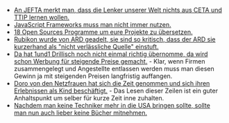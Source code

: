 * [An JEFTA merkt man, dass die Lenker unserer Welt nichts aus CETA und TTIP lernen wollen.](https://www.heise.de/tp/features/JEFTA-EU-Freihandelsabkommen-mit-Japan-als-Hydra-3755360.html)
* [JavaScript Frameworks muss man nicht immer nutzen.](https://opensource.com/article/17/6/javascript-frameworks)
* [18 Open Sources Programme um eure Projekte zu übersetzen.](https://opensource.com/article/17/6/open-source-localization-tools)
* [Rubikon wurde von ARD geadelt, sie sind so kritisch, dass der ARD sie kurzerhand als "nicht verlässliche Quelle" einstuft.](https://propagandaschau.wordpress.com/2017/06/26/die-ard-liebt-rubikon/)
* [Da hat 1und1 Drillisch noch nicht einmal richtig übernomme, da wird schon Werbung für steigende Preise gemacht.](https://www.golem.de/news/united-internet-uebernahme-drillisch-will-weg-von-billigangeboten-1706-128580.html) - Klar, wenn Firmen zusammengelegt und Angestellte entlassen werden muss man diesen Gewinn ja mit steigenden Preisen langfristig auffangen.
* [Doro von den Netzfrauen hat sich die Zeit genommen und sich ihren Erlebnissen als Kind beschäftigt.](https://netzfrauen.org/2017/06/26/der-weisse-zaun/) - Das Lesen dieser Zeilen ist ein guter Anhaltspunkt um selber für kurze Zeit inne zuhalten.
* [Nachdem man keine Techniker mehr in die USA bringen sollte, sollte man nun auch lieber keine Bücher mitnehmen.](https://www.heise.de/tp/features/Auf-US-Flughaefen-werden-nun-auch-Buecher-kontrolliert-3755806.html)
